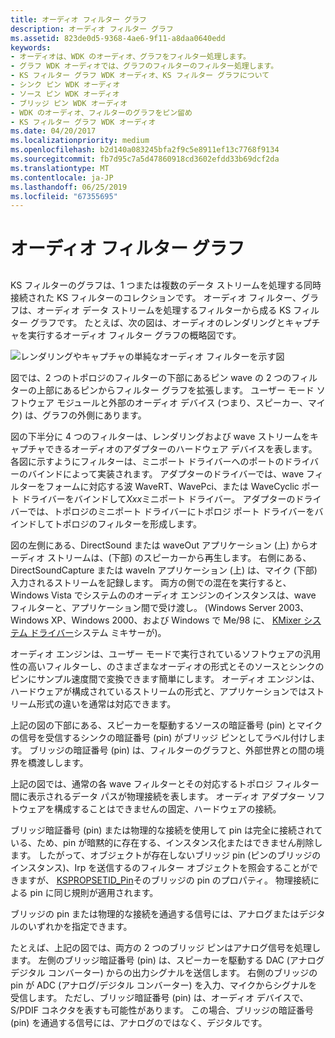 ```yaml
---
title: オーディオ フィルター グラフ
description: オーディオ フィルター グラフ
ms.assetid: 823de0d5-9368-4ae6-9f11-a8daa0640edd
keywords:
- オーディオは、WDK のオーディオ、グラフをフィルター処理します。
- グラフ WDK オーディオでは、グラフのフィルターのフィルター処理します。
- KS フィルター グラフ WDK オーディオ、KS フィルター グラフについて
- シンク ピン WDK オーディオ
- ソース ピン WDK オーディオ
- ブリッジ ピン WDK オーディオ
- WDK のオーディオ、フィルターのグラフをピン留め
- KS フィルター グラフ WDK オーディオ
ms.date: 04/20/2017
ms.localizationpriority: medium
ms.openlocfilehash: b2d140a083245bfa2f9c5e8911ef13c7768f9134
ms.sourcegitcommit: fb7d95c7a5d47860918cd3602efdd33b69dcf2da
ms.translationtype: MT
ms.contentlocale: ja-JP
ms.lasthandoff: 06/25/2019
ms.locfileid: "67355695"
---
```

# <a name="audio-filter-graphs"></a>オーディオ フィルター グラフ


## <span id="audio_filter_graphs"></span><span id="AUDIO_FILTER_GRAPHS"></span>


KS フィルターのグラフは、1 つまたは複数のデータ ストリームを処理する同時接続された KS フィルターのコレクションです。 オーディオ フィルター、グラフは、オーディオ データ ストリームを処理するフィルターから成る KS フィルター グラフです。 たとえば、次の図は、オーディオのレンダリングとキャプチャを実行するオーディオ フィルター グラフの概略図です。

![レンダリングやキャプチャの単純なオーディオ フィルターを示す図](images/graph.png)

図では、2 つのトポロジのフィルターの下部にあるピン wave の 2 つのフィルターの上部にあるピンからフィルター グラフを拡張します。 ユーザー モード ソフトウェア モジュールと外部のオーディオ デバイス (つまり、スピーカー、マイク) は、グラフの外側にあります。

図の下半分に 4 つのフィルターは、レンダリングおよび wave ストリームをキャプチャできるオーディオのアダプターのハードウェア デバイスを表します。 各図に示すようにフィルターは、ミニポート ドライバーへのポートのドライバーのバインドによって実装されます。 アダプターのドライバーでは、wave フィルターをフォームに対応する波 WaveRT、WavePci、または WaveCyclic ポート ドライバーをバインドして*Xxx*ミニポート ドライバー。 アダプターのドライバーでは、トポロジのミニポート ドライバーにトポロジ ポート ドライバーをバインドしてトポロジのフィルターを形成します。

図の左側にある、DirectSound または waveOut アプリケーション (上) からオーディオ ストリームは、(下部) のスピーカーから再生します。 右側にある、DirectSoundCapture または waveIn アプリケーション (上) は、マイク (下部) 入力されるストリームを記録します。 両方の側での混在を実行すると、Windows Vista でシステムののオーディオ エンジンのインスタンスは、wave フィルターと、アプリケーション間で受け渡し。 (Windows Server 2003、Windows XP、Windows 2000、および Windows で Me/98 に、 [KMixer システム ドライバー](kernel-mode-wdm-audio-components.md#kmixer_system_driver)システム ミキサーが)。

オーディオ エンジンは、ユーザー モードで実行されているソフトウェアの汎用性の高いフィルターし、のさまざまなオーディオの形式とそのソースとシンクのピンにサンプル速度間で変換できます簡単にします。 オーディオ エンジンは、ハードウェアが構成されているストリームの形式と、アプリケーションではストリーム形式の違いを通常は対応できます。

上記の図の下部にある、スピーカーを駆動するソースの暗証番号 (pin) とマイクの信号を受信するシンクの暗証番号 (pin) がブリッジ ピンとしてラベル付けします。 ブリッジの暗証番号 (pin) は、フィルターのグラフと、外部世界との間の境界を橋渡しします。

上記の図では、通常の各 wave フィルターとその対応するトポロジ フィルター間に表示されるデータ パスが物理接続を表します。 オーディオ アダプター ソフトウェアを構成することはできませんの固定、ハードウェアの接続。

ブリッジ暗証番号 (pin) または物理的な接続を使用して pin は完全に接続されている、ため、pin が暗黙的に存在する、インスタンス化またはできません削除します。 したがって、オブジェクトが存在しないブリッジ pin (ピンのブリッジのインスタンス)、Irp を送信するのフィルター オブジェクトを照会することができますが、 [KSPROPSETID\_Pin](https://docs.microsoft.com/windows-hardware/drivers/stream/kspropsetid-pin)そのブリッジの pin のプロパティ。 物理接続による pin に同じ規則が適用されます。

ブリッジの pin または物理的な接続を通過する信号には、アナログまたはデジタルのいずれかを指定できます。

たとえば、上記の図では、両方の 2 つのブリッジ ピンはアナログ信号を処理します。 左側のブリッジ暗証番号 (pin) は、スピーカーを駆動する DAC (アナログ デジタル コンバーター) からの出力シグナルを送信します。 右側のブリッジの pin が ADC (アナログ/デジタル コンバーター) を入力、マイクからシグナルを受信します。 ただし、ブリッジ暗証番号 (pin) は、オーディオ デバイスで、S/PDIF コネクタを表すも可能性があります。 この場合、ブリッジの暗証番号 (pin) を通過する信号には、アナログのではなく、デジタルです。

 

 




